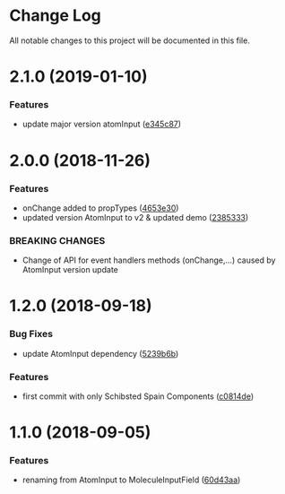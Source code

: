 # Change Log

All notable changes to this project will be documented in this file.

<a name="2.1.0"></a>
# 2.1.0 (2019-01-10)


### Features

* update major version atomInput ([e345c87](https://github.com/SUI-Components/sui-components/commit/e345c87))



<a name="2.0.0"></a>
# 2.0.0 (2018-11-26)


### Features

* onChange added to propTypes ([4653e30](https://github.com/SUI-Components/sui-components/commit/4653e30))
* updated version AtomInput to v2 & updated demo ([2385333](https://github.com/SUI-Components/sui-components/commit/2385333))


### BREAKING CHANGES

* Change of API for event handlers methods (onChange,...) caused by AtomInput version update



<a name="1.2.0"></a>
# 1.2.0 (2018-09-18)


### Bug Fixes

* update AtomInput dependency ([5239b6b](https://github.com/SUI-Components/sui-components/commit/5239b6b))


### Features

* first commit with only Schibsted Spain Components ([c0814de](https://github.com/SUI-Components/sui-components/commit/c0814de))



<a name="1.1.0"></a>
# 1.1.0 (2018-09-05)


### Features

* renaming from AtomInput to MoleculeInputField ([60d43aa](https://github.com/SUI-Components/sui-components/commit/60d43aa))




